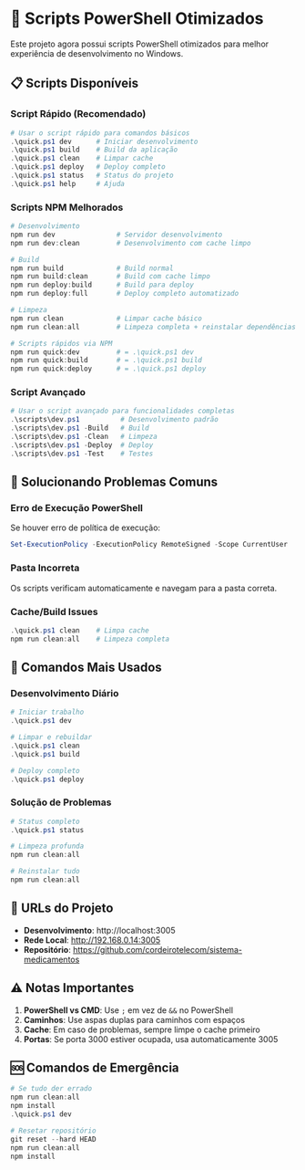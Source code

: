 # 🚀 Scripts PowerShell Otimizados

Este projeto agora possui scripts PowerShell otimizados para melhor experiência de desenvolvimento no Windows.

## 📋 Scripts Disponíveis

### Script Rápido (Recomendado)
```powershell
# Usar o script rápido para comandos básicos
.\quick.ps1 dev      # Iniciar desenvolvimento
.\quick.ps1 build    # Build da aplicação
.\quick.ps1 clean    # Limpar cache
.\quick.ps1 deploy   # Deploy completo
.\quick.ps1 status   # Status do projeto
.\quick.ps1 help     # Ajuda
```

### Scripts NPM Melhorados
```powershell
# Desenvolvimento
npm run dev               # Servidor desenvolvimento
npm run dev:clean         # Desenvolvimento com cache limpo

# Build
npm run build             # Build normal
npm run build:clean       # Build com cache limpo
npm run deploy:build      # Build para deploy
npm run deploy:full       # Deploy completo automatizado

# Limpeza
npm run clean             # Limpar cache básico
npm run clean:all         # Limpeza completa + reinstalar dependências

# Scripts rápidos via NPM
npm run quick:dev         # = .\quick.ps1 dev
npm run quick:build       # = .\quick.ps1 build
npm run quick:deploy      # = .\quick.ps1 deploy
```

### Script Avançado
```powershell
# Usar o script avançado para funcionalidades completas
.\scripts\dev.ps1          # Desenvolvimento padrão
.\scripts\dev.ps1 -Build   # Build
.\scripts\dev.ps1 -Clean   # Limpeza
.\scripts\dev.ps1 -Deploy  # Deploy
.\scripts\dev.ps1 -Test    # Testes
```

## 🔧 Solucionando Problemas Comuns

### Erro de Execução PowerShell
Se houver erro de política de execução:
```powershell
Set-ExecutionPolicy -ExecutionPolicy RemoteSigned -Scope CurrentUser
```

### Pasta Incorreta
Os scripts verificam automaticamente e navegam para a pasta correta.

### Cache/Build Issues
```powershell
.\quick.ps1 clean    # Limpa cache
npm run clean:all    # Limpeza completa
```

## 🎯 Comandos Mais Usados

### Desenvolvimento Diário
```powershell
# Iniciar trabalho
.\quick.ps1 dev

# Limpar e rebuildar
.\quick.ps1 clean
.\quick.ps1 build

# Deploy completo
.\quick.ps1 deploy
```

### Solução de Problemas
```powershell
# Status completo
.\quick.ps1 status

# Limpeza profunda
npm run clean:all

# Reinstalar tudo
npm run clean:all
```

## 📱 URLs do Projeto

- **Desenvolvimento**: http://localhost:3005
- **Rede Local**: http://192.168.0.14:3005
- **Repositório**: https://github.com/cordeirotelecom/sistema-medicamentos

## ⚠️ Notas Importantes

1. **PowerShell vs CMD**: Use `;` em vez de `&&` no PowerShell
2. **Caminhos**: Use aspas duplas para caminhos com espaços
3. **Cache**: Em caso de problemas, sempre limpe o cache primeiro
4. **Portas**: Se porta 3000 estiver ocupada, usa automaticamente 3005

## 🆘 Comandos de Emergência

```powershell
# Se tudo der errado
npm run clean:all
npm install
.\quick.ps1 dev

# Resetar repositório
git reset --hard HEAD
npm run clean:all
npm install
```
